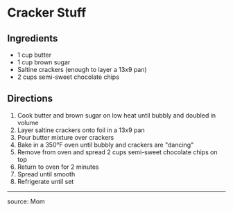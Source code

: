# Cracker Stuff

## Ingredients

- 1 cup butter
- 1 cup brown sugar
- Saltine crackers (enough to layer a 13x9 pan)
- 2 cups semi-sweet chocolate chips

## Directions

1. Cook butter and brown sugar on low heat until bubbly and doubled in volume
2. Layer saltine crackers onto foil in a 13x9 pan
3. Pour butter mixture over crackers
4. Bake in a 350°F oven until bubbly and crackers are "dancing"
5. Remove from oven and spread 2 cups semi-sweet chocolate chips on top
6. Return to oven for 2 minutes
7. Spread until smooth
8. Refrigerate until set

---

source: Mom
